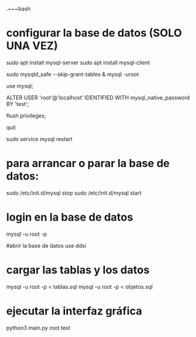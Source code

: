 .~~~bash
# configurar la base de datos (SOLO UNA VEZ)
sudo apt install mysql-server
sudo apt install mysql-client

sudo mysqld_safe --skip-grant-tables &
mysql -uroot


use mysql;

ALTER USER 'root'@'localhost' IDENTIFIED WITH mysql_native_password BY 'test'; 

flush privileges;

quit

sudo service mysql restart

# para arrancar o parar la base de datos:
sudo /etc/init.d/mysql stop
sudo /etc/init.d/mysql start

# login en la base de datos
mysql -u root -p

#abrir la base de datos
use ddsi

# cargar las tablas y los datos
mysql -u root -p < tablas.sql
mysql -u root -p < objetos.sql

# ejecutar la interfaz gráfica
python3 main.py root test
~~~

